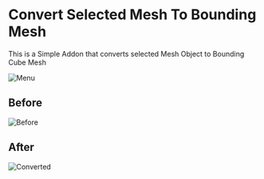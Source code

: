 # Convert Selected Mesh To Bounding Mesh

This is a Simple Addon that converts selected Mesh Object to Bounding Cube Mesh

![Menu](https://blenderboi.com/gallery/ConvertSelectedMeshToBoundingMesh/Menu.png)

## Before

![Before](https://blenderboi.com/gallery/ConvertSelectedMeshToBoundingMesh/Before.png)

## After

![Converted](https://blenderboi.com/gallery/ConvertSelectedMeshToBoundingMesh/Converted.png)

